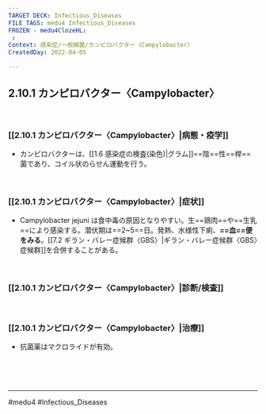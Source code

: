 ```yaml
---
TARGET DECK: Infectious_Diseases
FILE TAGS: medu4 Infectious_Diseases
FROZEN - medu4ClozeHL:
 : 
Context: 感染症/一般細菌/カンピロバクター〈Campylobacter〉
CreatedDay: 2022-04-05

---
```


## 2.10.1 カンピロバクター〈Campylobacter〉

<br>

### [[2.10.1 カンピロバクター〈Campylobacter〉|病態・疫学]]
* カンピロバクターは、[[1.6 感染症の検査(染色)|グラム]]==陰==性==桿==菌であり、コイル状のらせん運動を行う。
<!--ID: 1649375532511-->





<br>

### [[2.10.1 カンピロバクター〈Campylobacter〉|症状]]
* Campylobacter jejuni は食中毒の原因となりやすい。生==鶏肉==や==生乳==により感染する。潜伏期は==2~5==日。発熱、水様性下痢、**==血==便をみる**。[[7.2 ギラン・バレー症候群〈GBS〉|ギラン・バレー症候群〈GBS〉症候群]]を合併することがある。
<!--ID: 1649375532521-->




<br>

### [[2.10.1 カンピロバクター〈Campylobacter〉|診断/検査]]


<br>

### [[2.10.1 カンピロバクター〈Campylobacter〉|治療]]
* 抗菌薬はマクロライドが有効。



<br><br><br>

---
#medu4 #Infectious_Diseases